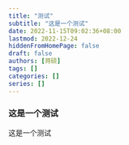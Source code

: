 ```yaml
---
title: "测试"
subtitle: "这是一个测试"
date: 2022-11-15T09:02:36+08:00
lastmod: 2022-12-24
hiddenFromHomePage: false
draft: false
authors: [蒋硕]
tags: []
categories: []
series: []
---
```



### 这是一个测试

这是一个测试

<!DOCTYPE html>
<html>
  <head>
    <meta charset="utf-8">
    <meta name=viewport content="width=device-width,initial-scale=1,maximum-scale=1,minimum-scale=1,user-scalable=no,minimal-ui">
    <meta name="referrer" content="no-referrer">
    <title>xgplayer</title>
    <style type="text/css">
      html, body {width:100%;height:100%;margin:auto;overflow: hidden;}
    </style>
  </head>
  <body>
    <div id="mse"></div>
    <script src="//unpkg.byted-static.com/xgplayer/2.31.6/browser/index.js" charset="utf-8"></script>
      <script>
      let player = new Player({
		"id": "mse",
		"playsinline": true,
		"whitelist": [
				""
		],
		"playbackRate": [
				null
		],
		"thumbnail": {
				"pic_num": 44,
				"width": 160,
				"height": 90,
				"col": 10,
				"row": 10,
				"urls": [
						""
				]
		},
		"screenShot": true,
		"pip": true,
		"url": "https://one-one-smkkndgqqa.cn-beijing.fcapp.run/download?id=01JC65HFXZLQTSCCVEANHKXFVLXFD5AWRO"
      });
      
          </script>
  </body>
</html>

